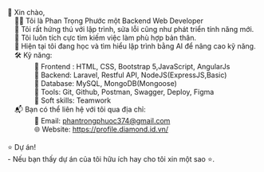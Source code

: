 
 👋 Xin chào,<br> 🤵‍♂ Tôi là Phan Trọng Phước một Backend Web Developer<br> 💞️ Tôi rất hứng thú với lập trình, sửa lỗi cũng như phát triển tính năng mới.<br> 👯 Tôi luôn tích cực tìm kiếm việc làm phù hợp bản thân.<br> 🌱 Hiện tại tôi đang học và tìm hiểu lập trình bằng AI để nâng cao kỹ năng.<br> 🛠️ Kỹ năng:<br>      📌 Frontend : HTML, CSS, Bootstrap 5,JavaScript, AngularJs<br>      📌 Backend: Laravel, Restful API, NodeJS(ExpressJS,Basic)<br>      📌 Database:  MySQL, MongoDB(Mongoose)<br>      📌 Tools: Git, Github, Postman, Swagger, Deploy, Figma<br>      📌 Soft skills: Teamwork<br> 📬 Bạn có thể liên hệ với tôi qua địa chỉ:<br>      📩 Email: phantrongphuoc374@gmail.com<br>      🌐 Website: https://profile.diamond.id.vn/<br><br>⭐ Dự án!<br> - Nếu bạn thấy dự án của tôi hữu ích hay cho tôi xin một sao ⭐.



<!-- Proudly created with GPRM ( https://gprm.itsvg.in ) -->


<!--
**phuocptps31829/phuocptps31829** is a ✨ _special_ ✨ repository because its `README.md` (this file) appears on your GitHub profile.

Here are some ideas to get you started:

- 🔭 I’m currently working on ...
- 🌱 I’m currently learning ...
- 👯 I’m looking to collaborate on ...
- 🤔 I’m looking for help with ...
- 💬 Ask me about ...
- 📫 How to reach me: ...
- 😄 Pronouns: ...
- ⚡ Fun fact: ...
-->
